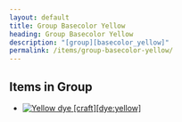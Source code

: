 ```yaml
---
layout: default
title: Group Basecolor Yellow
heading: Group Basecolor Yellow
description: "[group][basecolor_yellow]"
permalink: /items/group-basecolor-yellow/
---
```



## Items in Group

<ul class="list-items">
    <li><a href="{{site.baseurl}}/items/dye-yellow/"><img src="{{site.baseurl}}/assets/img/items/textures/dye_yellow.png" data-toggle="tooltip" title="Yellow dye [craft][dye:yellow]"></a></li>
</ul>
